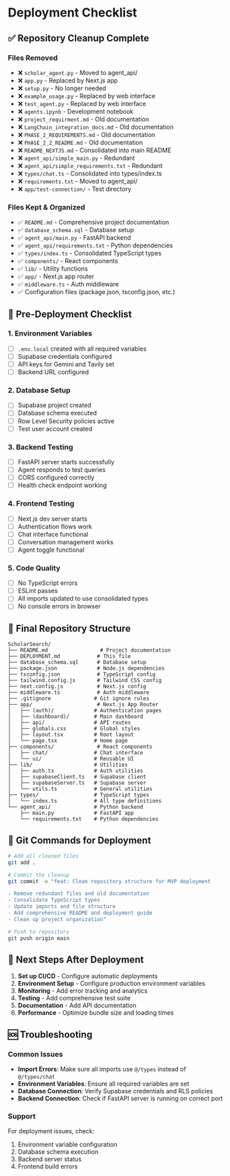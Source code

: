# Deployment Checklist

## ✅ Repository Cleanup Complete

### Files Removed
- ❌ `scholar_agent.py` - Moved to agent_api/
- ❌ `app.py` - Replaced by Next.js app
- ❌ `setup.py` - No longer needed
- ❌ `example_usage.py` - Replaced by web interface
- ❌ `test_agent.py` - Replaced by web interface
- ❌ `agents.ipynb` - Development notebook
- ❌ `project_requirment.md` - Old documentation
- ❌ `LangChain_integration_docs.md` - Old documentation
- ❌ `PHASE_2_REQUIREMENTS.md` - Old documentation
- ❌ `PHASE_2_2_README.md` - Old documentation
- ❌ `README_NEXTJS.md` - Consolidated into main README
- ❌ `agent_api/simple_main.py` - Redundant
- ❌ `agent_api/simple_requirements.txt` - Redundant
- ❌ `types/chat.ts` - Consolidated into types/index.ts
- ❌ `requirements.txt` - Moved to agent_api/
- ❌ `app/test-connection/` - Test directory

### Files Kept & Organized
- ✅ `README.md` - Comprehensive project documentation
- ✅ `database_schema.sql` - Database setup
- ✅ `agent_api/main.py` - FastAPI backend
- ✅ `agent_api/requirements.txt` - Python dependencies
- ✅ `types/index.ts` - Consolidated TypeScript types
- ✅ `components/` - React components
- ✅ `lib/` - Utility functions
- ✅ `app/` - Next.js app router
- ✅ `middleware.ts` - Auth middleware
- ✅ Configuration files (package.json, tsconfig.json, etc.)

## 🚀 Pre-Deployment Checklist

### 1. Environment Variables
- [ ] `.env.local` created with all required variables
- [ ] Supabase credentials configured
- [ ] API keys for Gemini and Tavily set
- [ ] Backend URL configured

### 2. Database Setup
- [ ] Supabase project created
- [ ] Database schema executed
- [ ] Row Level Security policies active
- [ ] Test user account created

### 3. Backend Testing
- [ ] FastAPI server starts successfully
- [ ] Agent responds to test queries
- [ ] CORS configured correctly
- [ ] Health check endpoint working

### 4. Frontend Testing
- [ ] Next.js dev server starts
- [ ] Authentication flows work
- [ ] Chat interface functional
- [ ] Conversation management works
- [ ] Agent toggle functional

### 5. Code Quality
- [ ] No TypeScript errors
- [ ] ESLint passes
- [ ] All imports updated to use consolidated types
- [ ] No console errors in browser

## 📁 Final Repository Structure

```
ScholarSearch/
├── README.md                 # Project documentation
├── DEPLOYMENT.md            # This file
├── database_schema.sql      # Database setup
├── package.json             # Node.js dependencies
├── tsconfig.json            # TypeScript config
├── tailwind.config.js       # Tailwind CSS config
├── next.config.js           # Next.js config
├── middleware.ts            # Auth middleware
├── .gitignore              # Git ignore rules
├── app/                     # Next.js App Router
│   ├── (auth)/             # Authentication pages
│   ├── (dashboard)/        # Main dashboard
│   ├── api/                # API routes
│   ├── globals.css         # Global styles
│   ├── layout.tsx          # Root layout
│   └── page.tsx            # Home page
├── components/              # React components
│   ├── chat/               # Chat interface
│   └── ui/                 # Reusable UI
├── lib/                    # Utilities
│   ├── auth.ts             # Auth utilities
│   ├── supabaseClient.ts   # Supabase client
│   ├── supabaseServer.ts   # Supabase server
│   └── utils.ts            # General utilities
├── types/                  # TypeScript types
│   └── index.ts            # All type definitions
└── agent_api/              # Python backend
    ├── main.py             # FastAPI app
    └── requirements.txt    # Python dependencies
```

## 🔧 Git Commands for Deployment

```bash
# Add all cleaned files
git add .

# Commit the cleanup
git commit -m "feat: Clean repository structure for MVP deployment

- Remove redundant files and old documentation
- Consolidate TypeScript types
- Update imports and file structure
- Add comprehensive README and deployment guide
- Clean up project organization"

# Push to repository
git push origin main
```

## 🎯 Next Steps After Deployment

1. **Set up CI/CD** - Configure automatic deployments
2. **Environment Setup** - Configure production environment variables
3. **Monitoring** - Add error tracking and analytics
4. **Testing** - Add comprehensive test suite
5. **Documentation** - Add API documentation
6. **Performance** - Optimize bundle size and loading times

## 🆘 Troubleshooting

### Common Issues
- **Import Errors**: Make sure all imports use `@/types` instead of `@/types/chat`
- **Environment Variables**: Ensure all required variables are set
- **Database Connection**: Verify Supabase credentials and RLS policies
- **Backend Connection**: Check if FastAPI server is running on correct port

### Support
For deployment issues, check:
1. Environment variable configuration
2. Database schema execution
3. Backend server status
4. Frontend build errors 